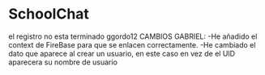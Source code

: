 # SchoolChat
el registro no esta terminado
ggordo12 CAMBIOS GABRIEL:
-He añadido el context de FireBase para que se enlacen correctamente.
-He cambiado el dato que aparece al crear un usuario, en este caso en vez de el UID aparecera su nombre de usuario
